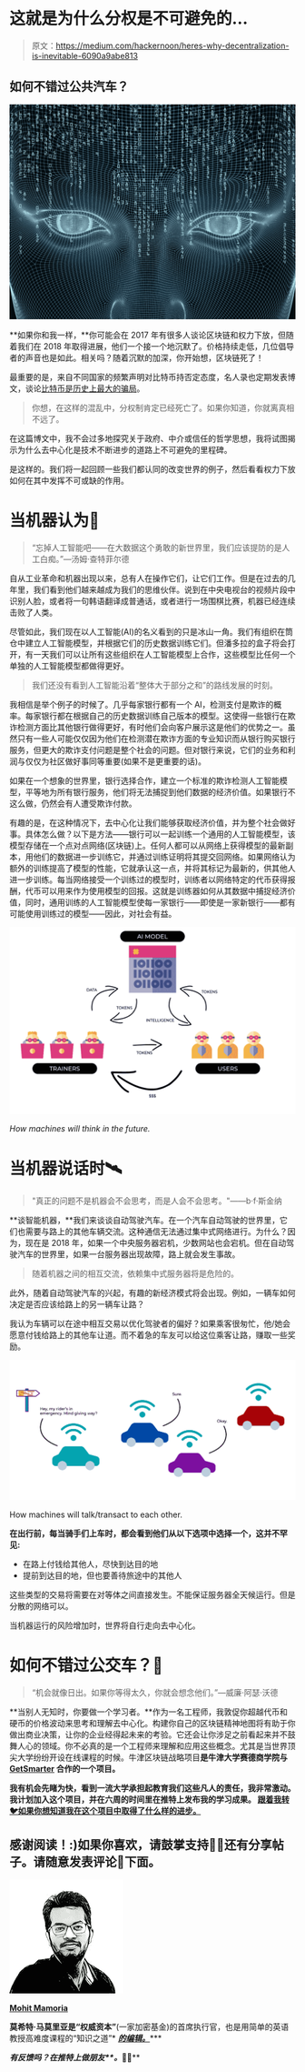 # 这就是为什么分权是不可避免的…

> 原文：<https://medium.com/hackernoon/heres-why-decentralization-is-inevitable-6090a9abe813>

## 如何不错过公共汽车？

![](img/928099e15698a3cc473f3defaa9bd55c.png)

**如果你和我一样，**你可能会在 2017 年有很多人谈论区块链和权力下放，但随着我们在 2018 年取得进展，他们一个接一个地沉默了。价格持续走低，几位倡导者的声音也是如此。相关吗？随着沉默的加深，你开始想，区块链死了！

最重要的是，来自不同国家的频繁声明对比特币持否定态度，名人录也定期发表博文，谈论[比特币是历史上最大的骗局](https://www.recode.net/2018/4/24/17275202/bitcoin-scam-cryptocurrency-mining-pump-dump-fraud-ico-value)。

> 你想，在这样的混乱中，分权制肯定已经死亡了。如果你知道，你就离真相不远了。

在这篇博文中，我不会过多地探究关于政府、中介或信任的哲学思想，我将试图揭示为什么去中心化是技术不断进步的道路上不可避免的里程碑。

是这样的。我们将一起回顾一些我们都认同的改变世界的例子，然后看看权力下放如何在其中发挥不可或缺的作用。

# **当机器认为**💭

> “忘掉人工智能吧——在大数据这个勇敢的新世界里，我们应该提防的是人工白痴。”—汤姆·查特菲尔德

自从工业革命和机器出现以来，总有人在操作它们，让它们工作。但是在过去的几年里，我们看到他们越来越成为我们的思维伙伴。说到在中央电视台的视频片段中识别人脸，或者将一句韩语翻译成普通话，或者进行一场围棋比赛，机器已经连续击败了人类。

尽管如此，我们现在以人工智能(AI)的名义看到的只是冰山一角。我们有组织在筒仓中建立人工智能模型，并根据它们的历史数据训练它们。但潘多拉的盒子将会打开，有一天我们可以让所有这些组织在人工智能模型上合作，这些模型比任何一个单独的人工智能模型都做得更好。

> 我们还没有看到人工智能沿着“整体大于部分之和”的路线发展的时刻。

我相信是举个例子的时候了。几乎每家银行都有一个 AI，检测支付是欺诈的概率。每家银行都在根据自己的历史数据训练自己版本的模型。这使得一些银行在欺诈检测方面比其他银行做得更好，有时他们会向客户展示这是他们的优势之一。虽然只有一些人可能仅仅因为他们在检测潜在欺诈方面的专业知识而从银行购买银行服务，但更大的欺诈支付问题是整个社会的问题。但对银行来说，它们的业务和利润与仅仅为社区做好事同等重要(如果不是更重要的话)。

如果在一个想象的世界里，银行选择合作，建立一个标准的欺诈检测人工智能模型，平等地为所有银行服务，他们将无法捕捉到他们数据的经济价值。如果银行不这么做，仍然会有人遭受欺诈付款。

有趣的是，在这种情况下，去中心化让我们能够获取经济价值，并为整个社会做好事。具体怎么做？以下是方法——银行可以一起训练一个通用的人工智能模型，该模型存储在一个点对点网络(区块链)上。任何人都可以从网络上获得模型的最新副本，用他们的数据进一步训练它，并通过训练证明将其提交回网络。如果网络认为额外的训练提高了模型的性能，它就承认这一点，并将其标记为最新的，供其他人进一步训练。每当网络接受一个训练过的模型时，训练者以网络特定的代币获得报酬，代币可以用来作为使用模型的回报。这就是训练器如何从其数据中捕捉经济价值，同时，通用训练的人工智能模型使每一家银行——即使是一家新银行——都有可能使用训练过的模型——因此，对社会有益。

![](img/9ae53d30c359beffdc8d01388013358c.png)

*How machines will think in the future.*

# **当机器说话时🛰**

> "真正的问题不是机器会不会思考，而是人会不会思考。"——b·f·斯金纳

**谈智能机器，**我们来谈谈自动驾驶汽车。在一个汽车自动驾驶的世界里，它们也需要与路上的其他车辆交流。这种通信无法通过集中式网络进行。为什么？因为，现在是 2018 年，如果一个中央服务器宕机，少数网站也会宕机。但在自动驾驶汽车的世界里，如果一台服务器出现故障，路上就会发生事故。

> 随着机器之间的相互交流，依赖集中式服务器将是危险的。

此外，随着自动驾驶汽车的兴起，有趣的新经济模式将会出现。例如，一辆车如何决定是否应该给路上的另一辆车让路？

我认为车辆可以在途中相互交易以优化驾驶者的偏好？如果乘客很匆忙，他/她会愿意付钱给路上的其他车让道。而不着急的车友可以给这位乘客让路，赚取一些奖励。

![](img/d7bf8a4af8afecb8ea1be73a1e45b877.png)

How machines will talk/transact to each other.

**在出行前，每当骑手们上车时，都会看到他们从以下选项中选择一个，这并不罕见:**

*   在路上付钱给其他人，尽快到达目的地
*   提前到达目的地，但也要善待旅途中的其他人

这些类型的交易将需要在对等体之间直接发生。不能保证服务器全天候运行。但是分散的网络可以。

当机器运行的风险增加时，世界将自行走向去中心化。

# **如何不错过公交车？🚌**

> “机会就像日出。如果你等得太久，你就会想念他们。”—威廉·阿瑟·沃德

**当别人无知时，你要做一个学习者。**作为一名工程师，我敦促你超越代币和硬币的价格波动来思考和理解去中心化。构建你自己的区块链精神地图将有助于你做出商业决策，让你的企业经得起未来的考验。它还会让你涉足之前看起来并不鼓舞人心的领域。你不必真的是一个工程师来理解和应用这些概念。尤其是当世界顶尖大学纷纷开设在线课程的时候。牛津区块链战略项目[](https://www.getsmarter.com/presentations/uk/oxford-said/oxford-blockchain-strategy-programme)**是牛津大学赛德商学院与 [GetSmarter](https://www.getsmarter.com/) 合作的一个项目。**

**我有机会先睹为快，看到一流大学承担起教育我们这些凡人的责任，我非常激动。我计划加入这个项目，并在六周的时间里在推特上发布我的学习成果。 [**跟着我转🐦如果你想知道我在这个项目中取得了什么样的进步。**](https://twitter.com/mohitmamoria)**

## **感谢阅读！:)如果你喜欢，请鼓掌支持👏🏻还有分享帖子。请随意发表评论💬下面。**

**![](img/800185c90cb7f3a78eba518a94096839.png)**

**[Mohit Mamoria](https://twitter.com/mohitmamoria)**

**莫希特·马莫里亚是“权威资本”**(一家加密基金)的首席执行官，也是用简单的英语教授高难度课程的“知识之道”* [***的编辑。***](https://knowyknowy.com)***

****有反馈吗？在推特上做朋友*[](https://twitter.com/mohitmamoria)**。*🙌🏻****